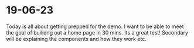 # 19-06-23

Today is all about getting prepped for the demo. I want to be able to meet the goal of builidng out a home page in 30 mins. Its a great test! Secondary will be explaining the components and how they work etc.